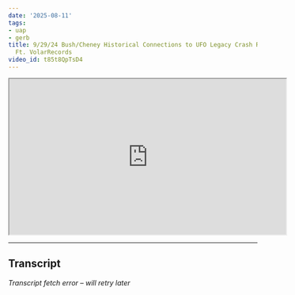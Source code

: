 ```yaml
---
date: '2025-08-11'
tags:
- uap
- gerb
title: 9/29/24 Bush/Cheney Historical Connections to UFO Legacy Crash Retrieval Programs
  Ft. VolarRecords
video_id: t85t8QpTsD4
---
```


<iframe width="560" height="315" src="https://www.youtube.com/embed/t85t8QpTsD4" allowfullscreen></iframe>

---

## Transcript
*Transcript fetch error – will retry later*